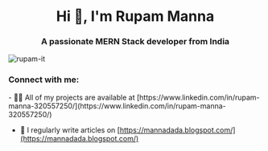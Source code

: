 <h1 align="center">Hi 👋, I'm Rupam Manna</h1>
<h3 align="center">A passionate MERN Stack developer from India</h3>

<p align="left"> <img src="https://komarev.com/ghpvc/?username=rupam-it&label=Profile%20views&color=0e75b6&style=flat" alt="rupam-it" /> </p>

<h3 align="left">Connect with me:</h3>
- 👨‍💻 All of my projects are available at [https://www.linkedin.com/in/rupam-manna-320557250/](https://www.linkedin.com/in/rupam-manna-320557250/)

- 📝 I regularly write articles on [https://mannadada.blogspot.com/](https://mannadada.blogspot.com/)

